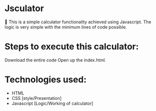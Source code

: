 # Jsculator
📲 This is a simple calculator functionality achieved using Javascript. The logic is very simple with the minimum lines of code possible.

# Steps to execute this calculator:
Download the entire code
Open up the index.html.
# Technologies used:
- HTML
- CSS [style/Presentation]
- Javascript [Logic/Working of calculator]
